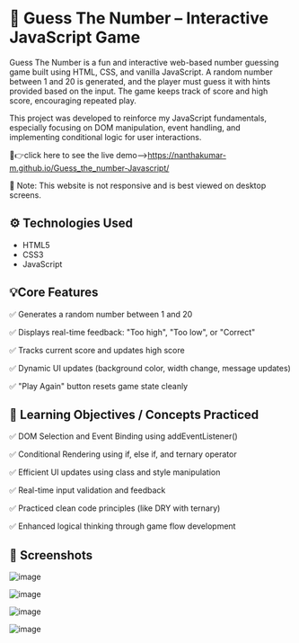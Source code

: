 # 🔢 Guess The Number – Interactive JavaScript Game

Guess The Number is a fun and interactive web-based number guessing game built using HTML, CSS, and vanilla JavaScript. A random number between 1 and 20 is generated, and the player must guess it with hints provided based on the input. The game keeps track of score and high score, encouraging repeated play.

This project was developed to reinforce my JavaScript fundamentals, especially focusing on DOM manipulation, event handling, and implementing conditional logic for user interactions.

🔗👉click here to see the live demo-->https://nanthakumar-m.github.io/Guess_the_number-Javascript/

🚫 Note: This website is not responsive and is best viewed on desktop screens.

## ⚙️ Technologies Used

- HTML5
- CSS3
- JavaScript

  
## 💡Core Features

✅ Generates a random number between 1 and 20

✅ Displays real-time feedback: "Too high", "Too low", or "Correct"

✅ Tracks current score and updates high score

✅ Dynamic UI updates (background color, width change, message updates)

✅ "Play Again" button resets game state cleanly

## 🎯 Learning Objectives / Concepts Practiced


✅ DOM Selection and Event Binding using addEventListener()

✅ Conditional Rendering using if, else if, and ternary operator

✅ Efficient UI updates using class and style manipulation

✅ Real-time input validation and feedback

✅ Practiced clean code principles (like DRY with ternary)

✅ Enhanced logical thinking through game flow development

## 📸 Screenshots

![image](https://github.com/user-attachments/assets/0b68f0cd-3c0d-45ae-8c34-3b7df43284f0)

![image](https://github.com/user-attachments/assets/be434f1e-20c7-4151-99e9-a4ac83eaa5e1)

![image](https://github.com/user-attachments/assets/f127bf08-4ff7-485c-98f4-c8891f7d8153)





![image](https://github.com/user-attachments/assets/88a487a4-44ba-48d7-becf-8579e0a5d7cd)
